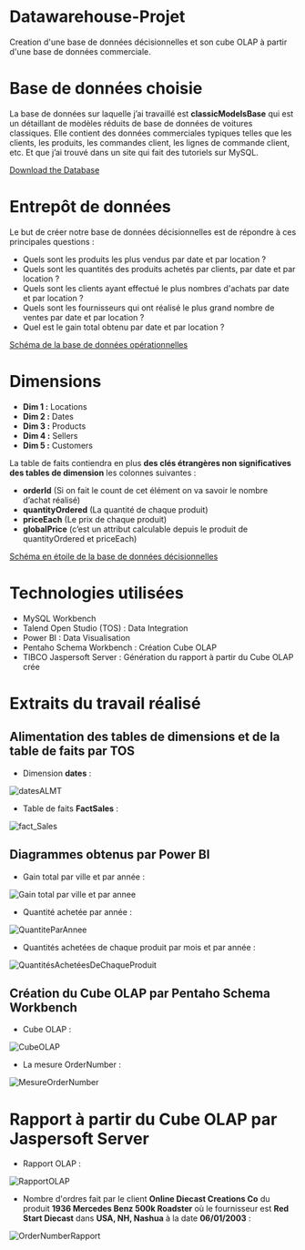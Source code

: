 # Datawarehouse-Projet
Creation d'une base de données décisionnelles et son cube OLAP à partir d'une base de données commerciale.

# Base de données choisie
La base de données sur laquelle j’ai travaillé est **classicModelsBase** qui est un détaillant de modèles réduits de base de données de voitures classiques. Elle contient des données commerciales typiques telles que les clients, les produits, les commandes client, les lignes de commande client, etc. Et que j’ai trouvé dans un site qui fait des tutoriels sur MySQL.

[Download the Database](https://www.mysqltutorial.org/mysql-sample-database.aspx)

# Entrepôt de données
Le but de créer notre base de données décisionnelles est de répondre à ces principales questions :
+ Quels sont les produits les plus vendus par date et par location ?
+ Quels sont les quantités des produits achetés par clients, par date et par location ?
+ Quels sont les clients ayant effectué le plus nombres d'achats par date et par location ?
+ Quels sont les fournisseurs qui ont réalisé le plus grand nombre de ventes par date et par location ?
+ Quel est le gain total obtenu par date et par location ?

[Schéma de la base de données opérationnelles](Database-Diagram.pdf)

# Dimensions
+ **Dim 1 :** Locations
+ **Dim 2 :** Dates
+ **Dim 3 :** Products
+ **Dim 4 :** Sellers
+ **Dim 5 :** Customers

La table de faits contiendra en plus **des clés étrangères non significatives des tables de dimension** les colonnes suivantes :

+ **orderId** (Si on fait le count de cet élément on va savoir le nombre d’achat réalisé)
+ **quantityOrdered** (La quantité de chaque produit)
+ **priceEach** (Le prix de chaque produit)
+ **globalPrice** (c’est un attribut calculable depuis le produit de quantityOrdered et priceEach)

[Schéma en étoile de la base de données décisionnelles](https://github.com/LearnToCode180/Datawarehouse-Projet/blob/main/sch%C3%A9ma%20en%20%C3%A9toile.pptx)

# Technologies utilisées
+ MySQL Workbench
+ Talend Open Studio (TOS) : Data Integration
+ Power BI : Data Visualisation
+ Pentaho Schema Workbench : Création Cube OLAP
+ TIBCO Jaspersoft Server : Génération du rapport à partir du Cube OLAP crée

# Extraits du travail réalisé

## Alimentation des tables de dimensions et de la table de faits par TOS
+ Dimension **dates** :

![datesALMT](/Images/datesALMT.png)

+ Table de faits **FactSales** :

![fact_Sales](/Images/fact_sellers_ALMT.png)

## Diagrammes obtenus par Power BI
+ Gain total par ville et par année :

![Gain total par ville et par annee](Images/GainTotalParVille.png)

+ Quantité achetée par année :

![QuantiteParAnnee](/Images/QuantiteParAnnee.png)

+ Quantités achetées de chaque produit par mois et par année :

![QuantitésAchetéesDeChaqueProduit](/Images/QuantitésAchetéesDeChaqueProduit.png)

## Création du Cube OLAP par Pentaho Schema Workbench
+ Cube OLAP :

![CubeOLAP](/Images/CubeOLAP.png)

+ La mesure OrderNumber :

![MesureOrderNumber](/Images/MesureOrderNumber.png)

# Rapport à partir du Cube OLAP par Jaspersoft Server
+ Rapport OLAP :

![RapportOLAP](/Images/RapportOLAP.png)

+ Nombre d'ordres fait par le client **Online Diecast Creations Co**  du produit **1936 Mercedes Benz 500k Roadster** où le fournisseur est **Red Start Diecast**  dans **USA, NH, Nashua** à la date **06/01/2003** :

![OrderNumberRapport](/Images/OrderNumberRapport.png)

